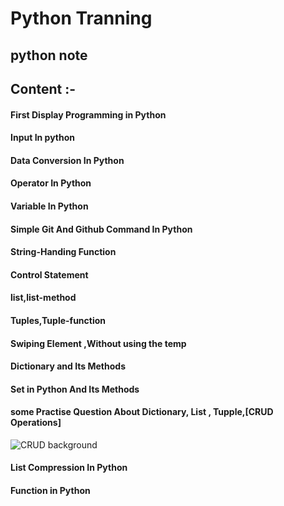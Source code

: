 # Python Tranning

## python note

## Content :-

#### First Display Programming in Python

#### Input In python

#### Data Conversion In Python

#### Operator In Python

#### Variable In Python

#### Simple Git And Github Command In Python

#### String-Handing Function

#### Control Statement

#### list,list-method

#### Tuples,Tuple-function

#### Swiping Element ,Without using the temp

#### Dictionary and Its Methods

#### Set in Python And Its Methods

#### some Practise Question About Dictionary, List , Tupple,[CRUD Operations]
![CRUD background](https://github.com/user-attachments/assets/c39e5c4d-1976-4bd1-841f-03bc279de469)

#### List Compression In Python

#### Function in Python 


